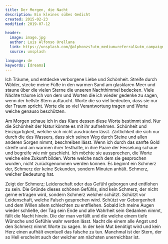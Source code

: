 ```yaml
---
title: Der Morgen, die Nacht
description: Ein kleines süßes Gedicht
created: 2015-02-23
modified: 2019-07-12

header:
  image: image.jpg
  author: Luis Alfonso Orellana
  link: https://unsplash.com/@alphonzs?utm_medium=referral&utm_campaign=photographer-credit&utm_content=creditBadge
  source: unsplash

language: de
keywords: [dreams]
---
```


Ich Träume, und entdecke verborgene Liebe und Schönheit. Streife durch Wälder,
stecke meine Füße in den warmen Sand am glasklaren Meer und staune über die
vielen Sterne die unseren Nachthimmel bedecken. Viele Nächte träume ich von dem
und Worten die ich wieder gedenke zu sagen, wenn der hellste Stern auftaucht.
Worte die so viel bedeuten, dass sie nur der Traum spricht. Worte die so viel
Verantwortung tragen und Worte welche genauso beschützen.

Am Morgen schaue ich in das Klare dessen diese Worte bestimmt sind. Nur die
Schönheit der Natur könnte es mit ihr aufnehmen. Schönheit und Einzigartigkeit,
welche sich nicht ausdrücken lässt. Zärtlichkeit die sich nur durch die des
Wassers, dass sich seinen Weg durch Steine und allen anderen Sorgen nimmt,
beschreiben lässt. Wenn ich durch das sanfte Gold streife und am warmen ihrer
festhalte, in ihre Paare der Fesselung schaue und begreife wie mir geschieht.
Ich möchte sie aussprechen, die Worte welche eine Zukunft bilden. Worte welche
nach dem sie gesprochen wurden, nicht zurückgenommen werden können. Es beginnt
ein Schmerz der, Schmerz der keine Sekunden, sondern Minuten anhält. Schmerz,
welcher Bedeutung hat.

Zeigt der Schmerz; Leidenschaft oder das Gefühl geborgen und entflohen zu sein.
Die Gründe dieses schönen Gefühls, sind kein Schmerz, der nicht gerne ertragen
wird, sondern Schmerz welcher schützt. Schützt vor Leidenschaft, welche Falsch
gesprochen wird. Schützt vor Geborgenheit und dem Willen allem schlechten zu
entfliehen. Sobald ich meine Augen wieder schließe, der Tag sein Ende und alle
Wahrheit sein Gedanken nimmt, fällt die Nacht hinein. Die der man verfällt und
die welche einem tiefe Wünsche und Gefühle wahr werden lässt. Nacht die einem
alle Angst und den Schmerz nimmt Worte zu sagen. In der kein Mut benötigt wird
und kein Herz einen aufhält eventuell das falsche zu tun. Manchmal ist der
Stern, der so Hell erscheint auch der welcher am nächsten unerreichbar ist.
